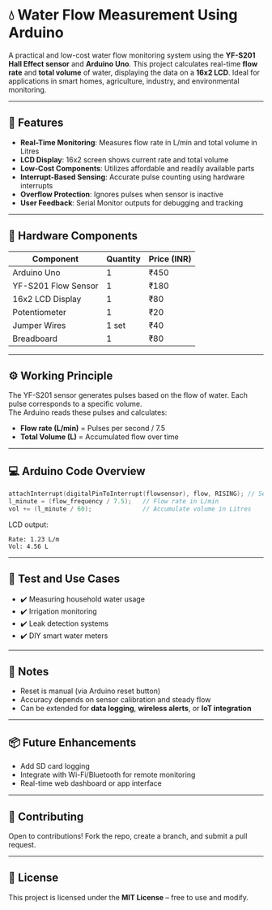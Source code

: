 # 💧 Water Flow Measurement Using Arduino

A practical and low-cost water flow monitoring system using the **YF-S201 Hall Effect sensor** and **Arduino Uno**. This project calculates real-time **flow rate** and **total volume** of water, displaying the data on a **16x2 LCD**. Ideal for applications in smart homes, agriculture, industry, and environmental monitoring.

---

## 🌟 Features

- **Real-Time Monitoring**: Measures flow rate in L/min and total volume in Litres  
- **LCD Display**: 16x2 screen shows current rate and total volume  
- **Low-Cost Components**: Utilizes affordable and readily available parts  
- **Interrupt-Based Sensing**: Accurate pulse counting using hardware interrupts  
- **Overflow Protection**: Ignores pulses when sensor is inactive  
- **User Feedback**: Serial Monitor outputs for debugging and tracking

---

## 🔧 Hardware Components

| Component             | Quantity | Price (INR) |
|----------------------|----------|-------------|
| Arduino Uno          | 1        | ₹450        |
| YF-S201 Flow Sensor  | 1        | ₹180        |
| 16x2 LCD Display     | 1        | ₹80        |
| Potentiometer        | 1        | ₹20         |
| Jumper Wires         | 1 set    | ₹40         |
| Breadboard           | 1        | ₹80        |

---

## ⚙️ Working Principle

The YF-S201 sensor generates pulses based on the flow of water. Each pulse corresponds to a specific volume.  
The Arduino reads these pulses and calculates:
- **Flow rate (L/min)** = Pulses per second / 7.5  
- **Total Volume (L)** = Accumulated flow over time

---

## 💻 Arduino Code Overview

```cpp
attachInterrupt(digitalPinToInterrupt(flowsensor), flow, RISING); // Setup Interrupt
l_minute = (flow_frequency / 7.5);   // Flow rate in L/min
vol += (l_minute / 60);              // Accumulate volume in Litres
```

LCD output:
```
Rate: 1.23 L/m
Vol: 4.56 L
```

---

## 🧪 Test and Use Cases

- ✔️ Measuring household water usage
- ✔️ Irrigation monitoring
- ✔️ Leak detection systems
- ✔️ DIY smart water meters

---

## 📝 Notes

- Reset is manual (via Arduino reset button)
- Accuracy depends on sensor calibration and steady flow
- Can be extended for **data logging**, **wireless alerts**, or **IoT integration**

---

## 📦 Future Enhancements

- Add SD card logging  
- Integrate with Wi-Fi/Bluetooth for remote monitoring  
- Real-time web dashboard or app interface  

---

## 🤝 Contributing

Open to contributions! Fork the repo, create a branch, and submit a pull request.

---

## 📄 License

This project is licensed under the **MIT License** – free to use and modify.
